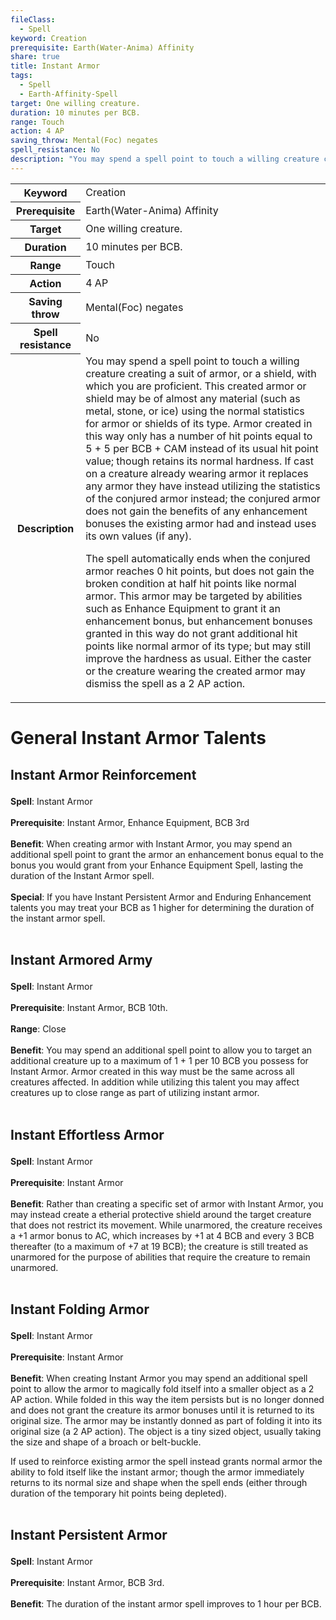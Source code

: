```yaml
---
fileClass:
  - Spell
keyword: Creation
prerequisite: Earth(Water-Anima) Affinity
share: true
title: Instant Armor
tags:
  - Spell
  - Earth-Affinity-Spell
target: One willing creature.
duration: 10 minutes per BCB.
range: Touch
action: 4 AP
saving_throw: Mental(Foc) negates
spell_resistance: No
description: "You may spend a spell point to touch a willing creature creating a suit of armor, or a shield, with which you are proficient. This created armor or shield may be of almost any material (such as metal, stone, or ice) using the normal statistics for armor or shields of its type. Armor created in this way only has a number of hit points equal to 5 + 5 per BCB + CAM instead of its usual hit point value; though retains its normal hardness. If cast on a creature already wearing armor it replaces any armor they have instead utilizing the statistics of the conjured armor instead; the conjured armor does not gain the benefits of any enhancement bonuses the existing armor had and instead uses its own values (if any).\r\rThe spell automatically ends when the conjured armor reaches 0 hit points, but does not gain the broken condition at half hit points like normal armor. This armor may be targeted by abilities such as Enhance Equipment to grant it an enhancement bonus, but enhancement bonuses granted in this way do not grant additional hit points like normal armor of its type; but may still improve the hardness as usual. Either the caster or the creature wearing the created armor may dismiss the spell as a 2 AP action."
---
```


<p><span><table><tbody><tr><th>Keyword</th><td>Creation</td></tr><tr><th>Prerequisite</th><td>Earth(Water-Anima) Affinity</td></tr><tr><th>Target</th><td>One willing creature.</td></tr><tr><th>Duration</th><td>10 minutes per BCB.</td></tr><tr><th>Range</th><td>Touch</td></tr><tr><th>Action</th><td>4 AP</td></tr><tr><th>Saving throw</th><td>Mental(Foc) negates</td></tr><tr><th>Spell resistance</th><td>No</td></tr><tr><th>Description</th><td>You may spend a spell point to touch a willing creature creating a suit of armor, or a shield, with which you are proficient. This created armor or shield may be of almost any material (such as metal, stone, or ice) using the normal statistics for armor or shields of its type. Armor created in this way only has a number of hit points equal to 5 + 5 per BCB + CAM instead of its usual hit point value; though retains its normal hardness. If cast on a creature already wearing armor it replaces any armor they have instead utilizing the statistics of the conjured armor instead; the conjured armor does not gain the benefits of any enhancement bonuses the existing armor had and instead uses its own values (if any).
<p>The spell automatically ends when the conjured armor reaches 0 hit points, but does not gain the broken condition at half hit points like normal armor. This armor may be targeted by abilities such as Enhance Equipment to grant it an enhancement bonus, but enhancement bonuses granted in this way do not grant additional hit points like normal armor of its type; but may still improve the hardness as usual. Either the caster or the creature wearing the created armor may dismiss the spell as a 2 AP action.</p></td></tr></tbody></table><p></p></span></p><h1><span><p>General Instant Armor Talents</p></span></h1><h2><span><p>Instant Armor Reinforcement</p></span></h2><p><span><p><b>Spell</b>:    Instant Armor<br><br><b>Prerequisite</b>:    Instant Armor, Enhance Equipment, BCB 3rd<br><br><b>Benefit</b>:    When creating armor with Instant Armor, you may spend an additional spell point to grant the armor an enhancement bonus equal to the bonus you would grant from your Enhance Equipment Spell, lasting the duration of the Instant Armor spell.<br><br><b>Special</b>:    If you have Instant Persistent Armor and Enduring Enhancement talents you may treat your BCB as 1 higher for determining the duration of the instant armor spell.<br><br></p></span></p><h2><span><p>Instant Armored Army</p></span></h2><p><span><p><b>Spell</b>:    Instant Armor<br><br><b>Prerequisite</b>:    Instant Armor, BCB 10th.<br><br><b>Range</b>:    Close<br><br><b>Benefit</b>:    You may spend an additional spell point to allow you to target an additional creature up to a maximum of 1 + 1 per 10 BCB you possess for Instant Armor. Armor created in this way must be the same across all creatures affected. In addition while utilizing this talent you may affect creatures up to close range as part of utilizing instant armor.<br><br></p></span></p><h2><span><p>Instant Effortless Armor</p></span></h2><p><span><p><b>Spell</b>:    Instant Armor<br><br><b>Prerequisite</b>:    Instant Armor<br><br><b>Benefit</b>:    Rather than creating a specific set of armor with Instant Armor, you may instead create a etherial protective shield around the target creature that does not restrict its movement. While unarmored, the creature receives a +1 armor bonus to AC, which increases by +1 at 4 BCB and every 3 BCB thereafter (to a maximum of +7 at 19 BCB); the creature is still treated as unarmored for the purpose of abilities that require the creature to remain unarmored.<br><br></p></span></p><h2><span><p>Instant Folding Armor</p></span></h2><p><span><p><b>Spell</b>:    Instant Armor<br><br><b>Prerequisite</b>:    Instant Armor<br><br><b>Benefit</b>:    When creating Instant Armor you may spend an additional spell point to allow the armor to magically fold itself into a smaller object as a 2 AP action. While folded in this way the item persists but is no longer donned and does not grant the creature its armor bonuses until it is returned to its original size. The armor may be instantly donned as part of folding it into its original size (a 2 AP action). The object is a tiny sized object, usually taking the size and shape of a broach or belt-buckle.</p>
<p>If used to reinforce existing armor the spell instead grants normal armor the ability to fold itself like the instant armor; though the armor immediately returns to its normal size and shape when the spell ends (either through duration of the temporary hit points being depleted).<br><br></p></span></p><h2><span><p>Instant Persistent Armor</p></span></h2><p><span><p><b>Spell</b>:    Instant Armor<br><br><b>Prerequisite</b>:    Instant Armor, BCB 3rd.<br><br><b>Benefit</b>:    The duration of the instant armor spell improves to 1 hour per BCB.<br><br></p></span></p>